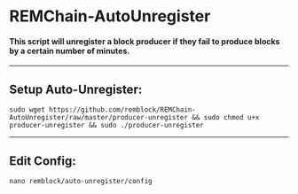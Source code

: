 # REMChain-AutoUnregister

#### This script will unregister a block producer if they fail to produce blocks by a certain number of minutes.

***

## Setup Auto-Unregister:

```
sudo wget https://github.com/remblock/REMChain-AutoUnregister/raw/master/producer-unregister && sudo chmod u+x producer-unregister && sudo ./producer-unregister
```

***

## Edit Config:

```
nano remblock/auto-unregister/config
```
